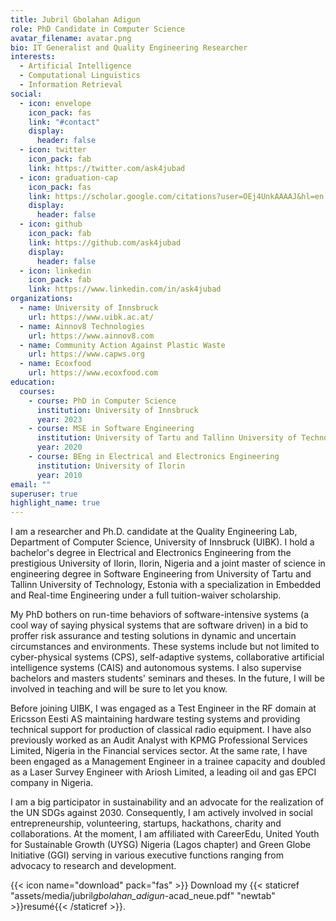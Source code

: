 ```yaml
---
title: Jubril Gbolahan Adigun
role: PhD Candidate in Computer Science
avatar_filename: avatar.png
bio: IT Generalist and Quality Engineering Researcher
interests:
  - Artificial Intelligence
  - Computational Linguistics
  - Information Retrieval
social:
  - icon: envelope
    icon_pack: fas
    link: "#contact"
    display:
      header: false
  - icon: twitter
    icon_pack: fab
    link: https://twitter.com/ask4jubad
  - icon: graduation-cap
    icon_pack: fas
    link: https://scholar.google.com/citations?user=OEj4UnkAAAAJ&hl=en
    display:
      header: false
  - icon: github
    icon_pack: fab
    link: https://github.com/ask4jubad
    display:
      header: false
  - icon: linkedin
    icon_pack: fab
    link: https://www.linkedin.com/in/ask4jubad
organizations:
  - name: University of Innsbruck
    url: https://www.uibk.ac.at/
  - name: Ainnov8 Technologies
    url: https://www.ainnov8.com
  - name: Community Action Against Plastic Waste
    url: https://www.capws.org
  - name: Ecoxfood
    url: https://www.ecoxfood.com
education:
  courses:
    - course: PhD in Computer Science
      institution: University of Innsbruck
      year: 2023
    - course: MSE in Software Engineering
      institution: University of Tartu and Tallinn University of Technology
      year: 2020
    - course: BEng in Electrical and Electronics Engineering
      institution: University of Ilorin
      year: 2010
email: ""
superuser: true
highlight_name: true
---
```

<!--StartFragment-->

I am a researcher and Ph.D. candidate at the Quality Engineering Lab, Department of Computer Science, University of Innsbruck (UIBK). I hold a bachelor's degree in Electrical and Electronics Engineering from the prestigious University of Ilorin, Ilorin, Nigeria and a joint master of science in engineering degree in Software Engineering from University of Tartu and Tallinn University of Technology, Estonia with a specialization in Embedded and Real-time Engineering under a full tuition-waiver scholarship.

My PhD bothers on run-time behaviors of software-intensive systems (a cool way of saying physical systems that are software driven) in a bid to proffer risk assurance and testing solutions in dynamic and uncertain circumstances and environments. These systems include but not limited to cyber-physical systems (CPS), self-adaptive systems, collaborative artificial intelligence systems (CAIS) and autonomous systems. I also supervise bachelors and masters students' seminars and theses. In the future, I will be involved in teaching and will be sure to let you know.

​Before joining UIBK, I was engaged as a Test Engineer in the RF domain at Ericsson Eesti AS maintaining hardware testing systems and providing technical support for production of classical radio equipment. I have also previously worked as an Audit Analyst with KPMG Professional Services Limited, Nigeria in the Financial services sector. At the same rate, I have been engaged as a Management Engineer in a trainee capacity and doubled as a Laser Survey Engineer with Ariosh Limited, a leading oil and gas EPCI company in Nigeria.

I am a big participator in sustainability and an advocate for the realization of the UN SDGs against 2030. Consequently, I am actively involved in social entrepreneurship, volunteering, startups, hackathons, charity and collaborations. At the moment, I am affiliated with CareerEdu, United Youth for Sustainable Growth (UYSG) Nigeria (Lagos chapter) and Green Globe Initiative (GGI) serving in various executive functions ranging from advocacy to research and development.

<!--EndFragment-->

{{< icon name="download" pack="fas" >}} Download my {{< staticref "assets/media/jubril*gbolahan_adigun*-acad_neue.pdf" "newtab" >}}resumé{{< /staticref >}}.